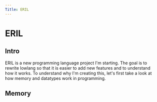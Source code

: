 ```yaml
---
Title: ERIL
---
```


# ERIL

## Intro
ERIL is a new programming language project I'm starting. The goal is to rewrite lowlang so that it is easier to add new
features and to understand how it works. To understand why I'm creating this, let's first take a look at how memory and
datatypes work in programming.

## Memory
